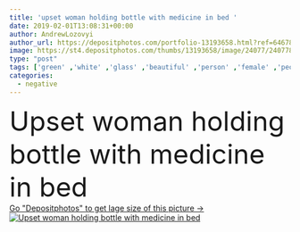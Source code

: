 ```yaml
---
title: 'upset woman holding bottle with medicine in bed '
date: 2019-02-01T13:08:31+00:00
author: AndrewLozovyi
author_url: https://depositphotos.com/portfolio-13193658.html?ref=64678756
image: https://st4.depositphotos.com/thumbs/13193658/image/24077/240778162/api_thumb_450.jpg?forcejpeg=true
type: "post"
tags: ['green' ,'white' ,'glass' ,'beautiful' ,'person' ,'female' ,'people' ,'liquid' ,'caucasian' ,'medicine' ,'healthcare' ,'medical' ,'bed' ,'pajamas' ,'home' ,'emotions' ,'woman' ,'stress' ,'bottle' ,'indoors' ,'loneliness' ,'negative' ,'alone' ,'attractive' ,'bedroom' ,'sadness' ,'sad' ,'upset' ,'lonely' ,'Anxiety' ,'depressed' ,'Medicare' ,'selective focus' ]
categories: 
  - negative
---
```

<div aling="center">
            <font size="60"> Upset woman holding bottle with medicine in bed</font>   
</div>
<div>
    <a href='https://depositphotos.com/240778162/stock-photo-upset-woman-holding-bottle-medicine.html?ref=64678756' target=_blank > Go "Depositphotos" to get lage size of this picture ->
        <img href='https://depositphotos.com/240778162/stock-photo-upset-woman-holding-bottle-medicine.html?ref=64678756' src='https://st4.depositphotos.com/13193658/24077/i/950/depositphotos_240778162-stock-photo-upset-woman-holding-bottle-medicine.jpg?forcejpeg=true' alt='Upset woman holding bottle with medicine in bed' >
    </a>
</div>
